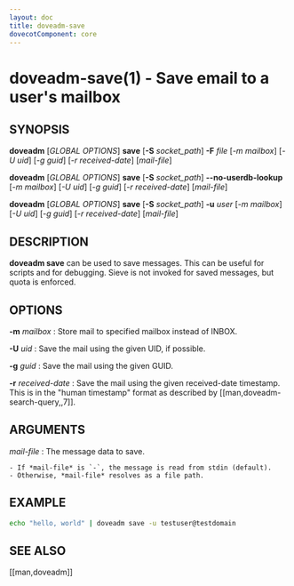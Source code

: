 ```yaml
---
layout: doc
title: doveadm-save
dovecotComponent: core
---
```


# doveadm-save(1) - Save email to a user's mailbox

## SYNOPSIS

**doveadm** [*GLOBAL OPTIONS*] **save**
  [**-S** *socket_path*]
  **-F** *file*
  [*-m* *mailbox*]
  [*-U* *uid*]
  [*-g* *guid*]
  [*-r* *received-date*]
  [*mail-file*]

**doveadm** [*GLOBAL OPTIONS*] **save**
  [**-S** *socket_path*]
  **\-\-no-userdb-lookup**
  [*-m* *mailbox*]
  [*-U* *uid*]
  [*-g* *guid*]
  [*-r* *received-date*]
  [*mail-file*]

**doveadm** [*GLOBAL OPTIONS*] **save**
  [**-S** *socket_path*]
  **-u** *user*
  [*-m* *mailbox*]
  [*-U* *uid*]
  [*-g* *guid*]
  [*-r* *received-date*]
  [*mail-file*]

## DESCRIPTION

**doveadm save** can be used to save messages. This can be useful for
scripts and for debugging. Sieve is not invoked for saved messages, but
quota is enforced.

<!-- @include: include/global-options.inc -->

## OPTIONS

<!-- @include: include/option-F-file.inc -->

<!-- @include: include/option-no-userdb-lookup.inc -->

<!-- @include: include/option-S-socket.inc -->

<!-- @include: include/option-u-user.inc -->

**-m** *mailbox*
:   Store mail to specified mailbox instead of INBOX.

**-U** *uid*
:   Save the mail using the given UID, if possible.

**-g** *guid*
:   Save the mail using the given GUID.

**-r** *received-date*
:   Save the mail using the given received-date timestamp. This is in the
    "human timestamp" format as described by [[man,doveadm-search-query,,7]].

## ARGUMENTS

*mail-file*
:   The message data to save.

    - If *mail-file* is `-`, the message is read from stdin (default).
    - Otherwise, *mail-file* resolves as a file path.

## EXAMPLE

```sh
echo "hello, world" | doveadm save -u testuser@testdomain
```

<!-- @include: include/reporting-bugs.inc -->

## SEE ALSO

[[man,doveadm]]

